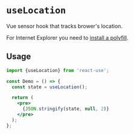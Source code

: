 # `useLocation`

Vue sensor hook that tracks brower's location.

For Internet Explorer you need to [install a polyfill](https://github.com/streamich/react-use/issues/73).


## Usage

```jsx
import {useLocation} from 'react-use';

const Demo = () => {
  const state = useLocation();

  return (
    <pre>
      {JSON.stringify(state, null, 2)}
    </pre>
  );
};
```
